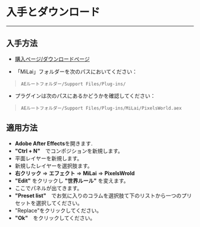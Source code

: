 # 入手とダウンロード
---
## 入手方法

- [購入ページ/ダウンロードページ](https://milai.tech/products/PixelsWorld/)

- 「MiLai」フォルダーを次のパスにおいてください：
> `AEルートフォルダー/Support Files/Plug-ins/`

- プラグインは次のパスにあるかどうかを確認してください：
> `AEルートフォルダー/Support Files/Plug-ins/MiLai/PixelsWorld.aex`

## 適用方法

- **Adobe After Effects**を開きます. 
- **"Ctrl + N"**　でコンポジションを新規します。
- 平面レイヤーを新規します。
- 新規したレイヤーを選択肢ます。
- **右クリック** => **エフェクト** => **MiLai** => **PixelsWrold**
- **"Edit"** をクリックし **"世界ルール"** を変えます。
- ここでパネルが出てきます。
- **"Preset list"**　でお気に入りのコラムを選択肢て下のリストから一つのプリセットを選択してください。
- "Replace"をクリックしてください。
- **"Ok"**　をクリックしてください。